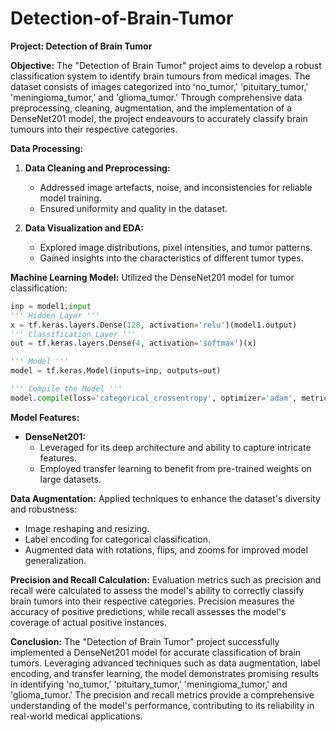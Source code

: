 # Detection-of-Brain-Tumor
**Project: Detection of Brain Tumor**

**Objective:**
The "Detection of Brain Tumor" project aims to develop a robust classification system to identify brain tumours from medical images. The dataset consists of images categorized into 'no_tumor,' 'pituitary_tumor,' 'meningioma_tumor,' and 'glioma_tumor.' Through comprehensive data preprocessing, cleaning, augmentation, and the implementation of a DenseNet201 model, the project endeavours to accurately classify brain tumours into their respective categories.

**Data Processing:**
1. **Data Cleaning and Preprocessing:**
   - Addressed image artefacts, noise, and inconsistencies for reliable model training.
   - Ensured uniformity and quality in the dataset.

2. **Data Visualization and EDA:**
   - Explored image distributions, pixel intensities, and tumor patterns.
   - Gained insights into the characteristics of different tumor types.

**Machine Learning Model:**
Utilized the DenseNet201 model for tumor classification:
```python
inp = model1.input
''' Hidden Layer '''
x = tf.keras.layers.Dense(128, activation='relu')(model1.output)
''' Classification Layer '''
out = tf.keras.layers.Dense(4, activation='softmax')(x)

''' Model '''
model = tf.keras.Model(inputs=inp, outputs=out)

''' Compile the Model '''
model.compile(loss='categorical_crossentropy', optimizer='adam', metrics=['accuracy'])
```

**Model Features:**
- **DenseNet201:**
  - Leveraged for its deep architecture and ability to capture intricate features.
  - Employed transfer learning to benefit from pre-trained weights on large datasets.

**Data Augmentation:**
Applied techniques to enhance the dataset's diversity and robustness:
- Image reshaping and resizing.
- Label encoding for categorical classification.
- Augmented data with rotations, flips, and zooms for improved model generalization.

**Precision and Recall Calculation:**
Evaluation metrics such as precision and recall were calculated to assess the model's ability to correctly classify brain tumors into their respective categories. Precision measures the accuracy of positive predictions, while recall assesses the model's coverage of actual positive instances.

**Conclusion:**
The "Detection of Brain Tumor" project successfully implemented a DenseNet201 model for accurate classification of brain tumors. Leveraging advanced techniques such as data augmentation, label encoding, and transfer learning, the model demonstrates promising results in identifying 'no_tumor,' 'pituitary_tumor,' 'meningioma_tumor,' and 'glioma_tumor.' The precision and recall metrics provide a comprehensive understanding of the model's performance, contributing to its reliability in real-world medical applications.

